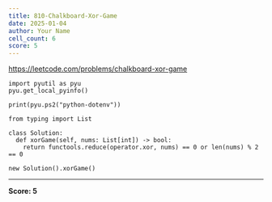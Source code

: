 ```yaml
---
title: 810-Chalkboard-Xor-Game
date: 2025-01-04
author: Your Name
cell_count: 6
score: 5
---
```


https://leetcode.com/problems/chalkboard-xor-game


```
import pyutil as pyu
pyu.get_local_pyinfo()
```


```
print(pyu.ps2("python-dotenv"))
```


```
from typing import List
```


```
class Solution:
  def xorGame(self, nums: List[int]) -> bool:
    return functools.reduce(operator.xor, nums) == 0 or len(nums) % 2 == 0
```


```
new Solution().xorGame()
```


---
**Score: 5**